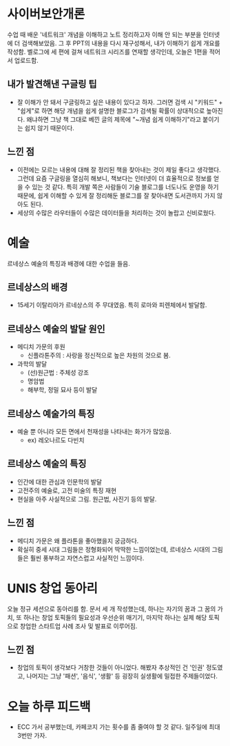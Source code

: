 # 사이버보안개론
수업 때 배운 '네트워크' 개념을 이해하고 노트 정리하고자 이해 안 되는 부분을 인터넷에 더 검색해보았음. 그 후 PPT의 내용을 다시 재구성해서, 내가 이해하기 쉽게 개요를 작성함. 벨로그에 세 편에 걸쳐 네트워크 시리즈를 연재할 생각인데, 오늘은 1편을 적어서 업로드함.

## 내가 발견해낸 구글링 팁
+ 잘 이해가 안 돼서 구글링하고 싶은 내용이 있다고 하자. 그러면 검색 시 "키워드" + "쉽게"로 하면 해당 개념을 쉽게 설명한 블로그가 검색될 확률이 상대적으로 높아진다. 왜냐하면 그냥 책 그대로 베낀 글의 제목에 "~개념 쉽게 이해하기"라고 붙이기는 쉽지 않기 때문이다.

## 느낀 점
+ 이전에는 모르는 내용에 대해 잘 정리된 책을 찾아내는 것이 제일 좋다고 생각했다. 그런데 요즘 구글링을 열심히 해보니, 책보다는 인터넷이 더 효율적으로 정보를 얻을 수 있는 것 같다. 특히 개발 쪽은 사람들이 기술 블로그를 너도나도 운영을 하기 때문에, 쉽게 이해할 수 있게 잘 정리해둔 블로그를 잘 찾아내면 도서관까지 가지 않아도 된다.
+ 세상의 수많은 라우터들이 수많은 데이터들을 처리하는 것이 놀랍고 신비로웠다.

# 예술
르네상스 예술의 특징과 배경에 대한 수업을 들음.

## 르네상스의 배경
+ 15세기 이탈리아가 르네상스의 주 무대였음. 특히 로마와 피렌체에서 발달함.

## 르네상스 예술의 발달 원인
+ 메디치 가문의 후원
  + 신플라톤주의 : 사랑을 정신적으로 높은 차원의 것으로 봄.
+ 과학의 발달
  + (선)원근법 : 주체성 강조
  + 명암법
  + 해부학, 정밀 묘사 등이 발달

## 르네상스 예술가의 특징
+ 예술 뿐 아니라 모든 면에서 천재성을 나타내는 화가가 많았음.
  + ex) 레오나르도 다빈치

## 르네상스 예술의 특징
+ 인간에 대한 관심과 인문학의 발달
+ 고전주의 예술로, 고전 미술의 특징 재현
+ 현실을 아주 사실적으로 그림. 원근법, 사진기 등의 발달.

## 느낀 점
+ 메디치 가문은 왜 플라톤을 좋아했을지 궁금하다.
+ 확실히 중세 시대 그림들은 정형화되어 딱딱한 느낌이었는데, 르네상스 시대의 그림들은 훨씬 풍부하고 자연스럽고 사실적인 느낌이다.

# UNIS 창업 동아리
오늘 정규 세션으로 동아리를 함. 문서 세 개 작성했는데, 하나는 자기의 꿈과 그 꿈의 가치, 또 하나는 창업 토픽들의 필요성과 우선순위 매기기, 마지막 하나는 실제 해당 토픽으로 창업한 스타트업 사례 조사 및 발표로 이루어짐.

## 느낀 점
+ 창업의 토픽이 생각보다 거창한 것들이 아니었다. 해봤자 추상적인 건 '인권' 정도였고, 나머지는 그냥 '패션', '음식', '생활' 등 굉장히 실생활에 밀접한 주제들이었다.

# 오늘 하루 피드백
+ ECC 가서 공부했는데, 카페코지 가는 횟수를 좀 줄여야 할 것 같다. 일주일에 최대 3번만 가자.
